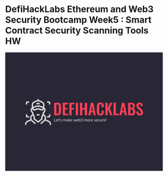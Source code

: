 # DefiHackLabs Ethereum and Web3 Security Bootcamp Week5 : Smart Contract Security Scanning Tools HW
![](logo.png)
